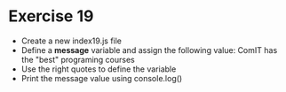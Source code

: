 # Exercise 19

* Create a new index19.js file
* Define a **message** variable and assign the following value: ComIT has the "best" programing courses
* Use the right quotes to define the variable
* Print the message value using console.log()